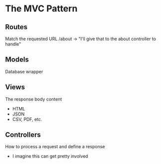 # The MVC Pattern

## Routes
Match the requested URL
/about -> "I'll give that to the about controller to handle"


## Models
Database wrapper



## Views
The response body content
* HTML 
* JSON
* CSV, PDF, etc.


## Controllers
How to process a request and define a response
- I imagine this can get pretty involved